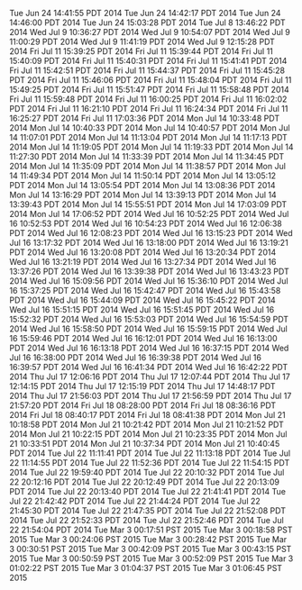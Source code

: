 Tue Jun 24 14:41:55 PDT 2014
Tue Jun 24 14:42:17 PDT 2014
Tue Jun 24 14:46:00 PDT 2014
Tue Jun 24 15:03:28 PDT 2014
Tue Jul  8 13:46:22 PDT 2014
Wed Jul  9 10:36:27 PDT 2014
Wed Jul  9 10:54:07 PDT 2014
Wed Jul  9 11:00:29 PDT 2014
Wed Jul  9 11:41:19 PDT 2014
Wed Jul  9 12:15:28 PDT 2014
Fri Jul 11 15:39:25 PDT 2014
Fri Jul 11 15:39:44 PDT 2014
Fri Jul 11 15:40:09 PDT 2014
Fri Jul 11 15:40:31 PDT 2014
Fri Jul 11 15:41:41 PDT 2014
Fri Jul 11 15:42:51 PDT 2014
Fri Jul 11 15:44:37 PDT 2014
Fri Jul 11 15:45:28 PDT 2014
Fri Jul 11 15:46:06 PDT 2014
Fri Jul 11 15:48:04 PDT 2014
Fri Jul 11 15:49:25 PDT 2014
Fri Jul 11 15:51:47 PDT 2014
Fri Jul 11 15:58:48 PDT 2014
Fri Jul 11 15:59:48 PDT 2014
Fri Jul 11 16:00:25 PDT 2014
Fri Jul 11 16:02:02 PDT 2014
Fri Jul 11 16:21:10 PDT 2014
Fri Jul 11 16:24:34 PDT 2014
Fri Jul 11 16:25:27 PDT 2014
Fri Jul 11 17:03:36 PDT 2014
Mon Jul 14 10:33:48 PDT 2014
Mon Jul 14 10:40:33 PDT 2014
Mon Jul 14 10:40:57 PDT 2014
Mon Jul 14 11:07:01 PDT 2014
Mon Jul 14 11:13:04 PDT 2014
Mon Jul 14 11:17:13 PDT 2014
Mon Jul 14 11:19:05 PDT 2014
Mon Jul 14 11:19:33 PDT 2014
Mon Jul 14 11:27:30 PDT 2014
Mon Jul 14 11:33:39 PDT 2014
Mon Jul 14 11:34:45 PDT 2014
Mon Jul 14 11:35:09 PDT 2014
Mon Jul 14 11:38:57 PDT 2014
Mon Jul 14 11:49:34 PDT 2014
Mon Jul 14 11:50:14 PDT 2014
Mon Jul 14 13:05:12 PDT 2014
Mon Jul 14 13:05:54 PDT 2014
Mon Jul 14 13:08:36 PDT 2014
Mon Jul 14 13:16:29 PDT 2014
Mon Jul 14 13:39:13 PDT 2014
Mon Jul 14 13:39:43 PDT 2014
Mon Jul 14 15:55:51 PDT 2014
Mon Jul 14 17:03:09 PDT 2014
Mon Jul 14 17:06:52 PDT 2014
Wed Jul 16 10:52:25 PDT 2014
Wed Jul 16 10:52:53 PDT 2014
Wed Jul 16 10:54:23 PDT 2014
Wed Jul 16 12:06:38 PDT 2014
Wed Jul 16 12:08:23 PDT 2014
Wed Jul 16 13:15:23 PDT 2014
Wed Jul 16 13:17:32 PDT 2014
Wed Jul 16 13:18:00 PDT 2014
Wed Jul 16 13:19:21 PDT 2014
Wed Jul 16 13:20:08 PDT 2014
Wed Jul 16 13:20:34 PDT 2014
Wed Jul 16 13:21:19 PDT 2014
Wed Jul 16 13:27:34 PDT 2014
Wed Jul 16 13:37:26 PDT 2014
Wed Jul 16 13:39:38 PDT 2014
Wed Jul 16 13:43:23 PDT 2014
Wed Jul 16 15:09:56 PDT 2014
Wed Jul 16 15:36:10 PDT 2014
Wed Jul 16 15:37:25 PDT 2014
Wed Jul 16 15:42:47 PDT 2014
Wed Jul 16 15:43:58 PDT 2014
Wed Jul 16 15:44:09 PDT 2014
Wed Jul 16 15:45:22 PDT 2014
Wed Jul 16 15:51:15 PDT 2014
Wed Jul 16 15:51:45 PDT 2014
Wed Jul 16 15:52:32 PDT 2014
Wed Jul 16 15:53:03 PDT 2014
Wed Jul 16 15:54:59 PDT 2014
Wed Jul 16 15:58:50 PDT 2014
Wed Jul 16 15:59:15 PDT 2014
Wed Jul 16 15:59:46 PDT 2014
Wed Jul 16 16:12:01 PDT 2014
Wed Jul 16 16:13:00 PDT 2014
Wed Jul 16 16:13:18 PDT 2014
Wed Jul 16 16:37:15 PDT 2014
Wed Jul 16 16:38:00 PDT 2014
Wed Jul 16 16:39:38 PDT 2014
Wed Jul 16 16:39:57 PDT 2014
Wed Jul 16 16:41:34 PDT 2014
Wed Jul 16 16:42:22 PDT 2014
Thu Jul 17 12:06:16 PDT 2014
Thu Jul 17 12:07:44 PDT 2014
Thu Jul 17 12:14:15 PDT 2014
Thu Jul 17 12:15:19 PDT 2014
Thu Jul 17 14:48:17 PDT 2014
Thu Jul 17 21:56:03 PDT 2014
Thu Jul 17 21:56:59 PDT 2014
Thu Jul 17 21:57:20 PDT 2014
Fri Jul 18 08:28:00 PDT 2014
Fri Jul 18 08:36:16 PDT 2014
Fri Jul 18 08:40:17 PDT 2014
Fri Jul 18 08:41:38 PDT 2014
Mon Jul 21 10:18:58 PDT 2014
Mon Jul 21 10:21:42 PDT 2014
Mon Jul 21 10:21:52 PDT 2014
Mon Jul 21 10:22:15 PDT 2014
Mon Jul 21 10:23:35 PDT 2014
Mon Jul 21 10:33:51 PDT 2014
Mon Jul 21 10:37:34 PDT 2014
Mon Jul 21 10:40:45 PDT 2014
Tue Jul 22 11:11:41 PDT 2014
Tue Jul 22 11:13:18 PDT 2014
Tue Jul 22 11:14:55 PDT 2014
Tue Jul 22 11:52:36 PDT 2014
Tue Jul 22 11:54:15 PDT 2014
Tue Jul 22 19:59:40 PDT 2014
Tue Jul 22 20:10:32 PDT 2014
Tue Jul 22 20:12:16 PDT 2014
Tue Jul 22 20:12:49 PDT 2014
Tue Jul 22 20:13:09 PDT 2014
Tue Jul 22 20:13:40 PDT 2014
Tue Jul 22 21:41:41 PDT 2014
Tue Jul 22 21:42:42 PDT 2014
Tue Jul 22 21:44:24 PDT 2014
Tue Jul 22 21:45:30 PDT 2014
Tue Jul 22 21:47:35 PDT 2014
Tue Jul 22 21:52:08 PDT 2014
Tue Jul 22 21:52:33 PDT 2014
Tue Jul 22 21:52:46 PDT 2014
Tue Jul 22 21:54:04 PDT 2014
Tue Mar  3 00:17:51 PST 2015
Tue Mar  3 00:18:58 PST 2015
Tue Mar  3 00:24:06 PST 2015
Tue Mar  3 00:28:42 PST 2015
Tue Mar  3 00:30:51 PST 2015
Tue Mar  3 00:42:09 PST 2015
Tue Mar  3 00:43:15 PST 2015
Tue Mar  3 00:50:59 PST 2015
Tue Mar  3 00:52:09 PST 2015
Tue Mar  3 01:02:22 PST 2015
Tue Mar  3 01:04:37 PST 2015
Tue Mar  3 01:06:45 PST 2015
